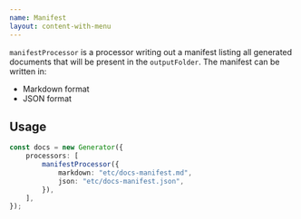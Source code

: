 ```yaml
---
name: Manifest
layout: content-with-menu
---
```


`manifestProcessor` is a processor writing out a manifest listing all generated documents that will be present in the `outputFolder`.
The manifest can be written in:

-   Markdown format
-   JSON format

## Usage

```ts
const docs = new Generator({
    processors: [
        manifestProcessor({
            markdown: "etc/docs-manifest.md",
            json: "etc/docs-manifest.json",
        }),
    ],
});
```
